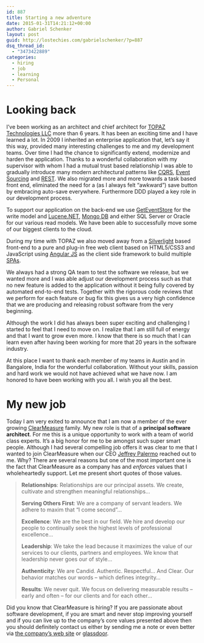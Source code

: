 ```yaml
---
id: 887
title: Starting a new adventure
date: 2015-01-31T14:21:12+00:00
author: Gabriel Schenker
layout: post
guid: http://lostechies.com/gabrielschenker/?p=887
dsq_thread_id:
  - "3473422889"
categories:
  - hiring
  - job
  - learning
  - Personal
---
```

# Looking back

I’ve been working as an architect and chief architect for [TOPAZ Technologies LLC](http://www.topazti.com/) more than 6 years. It has been an exciting time and I have learned a lot. In 2009 I inherited an enterprise application that, let’s say it this way, provided many interesting challenges to me and my development teams. Over time I had the chance to significantly extend, modernize and harden the application. Thanks to a wonderful collaboration with my supervisor with whom I had a mutual trust based relationship I was able to gradually introduce many modern architectural patterns like [CQRS](http://martinfowler.com/bliki/CQRS.html), [Event Sourcing](http://martinfowler.com/eaaDev/EventSourcing.html) and [REST](http://en.wikipedia.org/wiki/Representational_state_transfer). We also migrated more and more towards a task based front end, eliminated the need for a (as I always felt “awkward”) save button by embracing auto-save everywhere. Furthermore DDD played a key role in our development process.

To support our application on the back-end we use [GetEventStore](http://geteventstore.com/) for the write model and [Lucene.NET](http://lucenenet.apache.org/), [Mongo DB](http://www.mongodb.org/) and either SQL Server or Oracle for our various read models. We have been able to successfully move some of our biggest clients to the cloud.

During my time with TOPAZ we also moved away from a [Silverlight](http://www.microsoft.com/silverlight/) based front-end to a pure and plug-in free web client based on HTML5/CSS3 and JavaScript using [Angular JS](https://angularjs.org/) as the client side framework to build multiple [SPAs](http://en.wikipedia.org/wiki/Single-page_application).

We always had a strong QA team to test the software we release, but we wanted more and I was able adjust our development process such as that no new feature is added to the application without it being fully covered by automated end-to-end tests. Together with the rigorous code reviews that we perform for each feature or bug fix this gives us a very high confidence that we are producing and releasing robust software from the very beginning.

Although the work I did has always been super exciting and challenging I started to feel that I need to move on. I realize that I am still full of energy and that I want to grow even more. I know that there is so much that I can learn even after having been working for more that 20 years in the software industry.

At this place I want to thank each member of my teams in Austin and in Bangalore, India for the wonderful collaboration. Without your skills, passion and hard work we would not have achieved what we have now. I am honored to have been working with you all. I wish you all the best.

# My new job

Today I am very exited to announce that I am now a member of the ever growing [ClearMeasure](http://www.clear-measure.com/) family. My new role is that of a **principal software architect**. For me this is a unique opportunity to work with a team of world class experts. It’s a big honor for me to be amongst such super smart people. Although I had several compelling job offers it was clear to me that I wanted to join ClearMeasure when our CEO [Jeffrey Palermo](http://jeffreypalermo.com/) reached out to me. Why? There are several reasons but one of the most important one is the fact that ClearMeasure as a company has and _enforces_ values that I wholeheartedly support. Let me present short quotes of those values.

> **Relationships**: Relationships are our principal assets. We create, cultivate and strengthen meaningful relationships…
> 
> **Serving Others First**: We are a company of servant leaders. We adhere to maxim that “I come second”…
> 
> **Excellence**: We are the best in our field. We hire and develop our people to continually seek the highest levels of professional excellence…
> 
> **Leadership**: We take the lead because it maximizes the value of our services to our clients, partners and employees. We know that leadership never goes our of style…
> 
> **Authenticity**: We are Candid. Authentic. Respectful… And Clear. Our behavior matches our words – which defines integrity…
> 
> **Results**: We never quit. We focus on delivering measurable results – early and often – for our clients and for each other…

Did you know that ClearMeasure is hiring? If you are passionate about software development, if you are smart and never stop improving yourself and if you can live up to the company’s core values presented above then you should definitely contact us either by sending me a note or even better via [the company’s web site](http://www.clear-measure.com/careers/) or [glassdoor](http://www.glassdoor.com/Overview/Working-at-Clear-Measure-EI_IE929816.11,24.htm).
